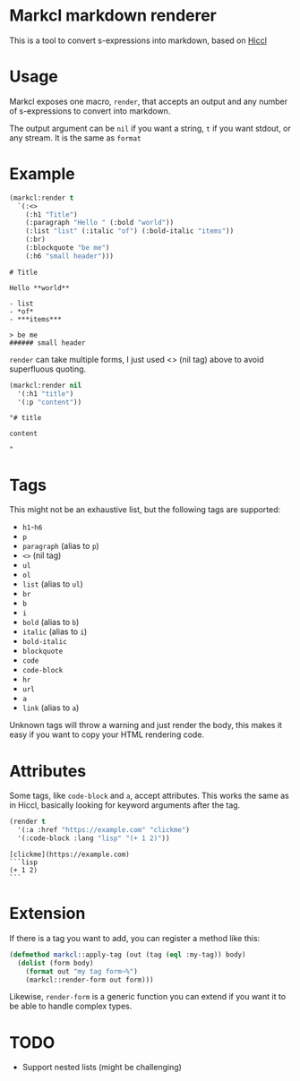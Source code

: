 # Markcl markdown renderer

This is a tool to convert s-expressions into markdown, based on [Hiccl](https://github.com/garlic0x1/hiccl)

# Usage

Markcl exposes one macro, `render`, that accepts an output and any number of s-expressions to convert into markdown.

The output argument can be `nil` if you want a string, `t` if you want stdout, or any stream.  It is the same as `format`

# Example

```lisp
(markcl:render t
  `(:<>
    (:h1 "Title")
    (:paragraph "Hello " (:bold "world"))
    (:list "list" (:italic "of") (:bold-italic "items"))
    (:br)
    (:blockquote "be me")
    (:h6 "small header")))
```

```
# Title

Hello **world**

- list
- *of*
- ***items***

> be me
###### small header

```

`render` can take multiple forms, I just used <> (nil tag) above to avoid superfluous quoting.

```lisp
(markcl:render nil
  '(:h1 "title")
  '(:p "content"))
```

```
"# title

content

"
```

# Tags

This might not be an exhaustive list, but the following tags are supported:

- `h1`-`h6`
- `p`
- `paragraph` (alias to `p`)
- `<>` (nil tag)
- `ul`
- `ol`
- `list` (alias to `ul`)
- `br`
- `b`
- `i`
- `bold` (alias to `b`)
- `italic` (alias to `i`)
- `bold-italic`
- `blockquote`
- `code`
- `code-block`
- `hr`
- `url`
- `a`
- `link` (alias to `a`)

Unknown tags will throw a warning and just render the body, this makes it easy if you want to copy your HTML rendering code.

# Attributes

Some tags, like `code-block` and `a`, accept attributes.  This works the same as in Hiccl, basically looking for keyword arguments after the tag.

```lisp
(render t
  '(:a :href "https://example.com" "clickme")
  '(:code-block :lang "lisp" "(+ 1 2)"))
```

````
[clickme](https://example.com)
```lisp
(+ 1 2)
```
````

# Extension

If there is a tag you want to add, you can register a method like this:

```lisp
(defmethod markcl::apply-tag (out (tag (eql :my-tag)) body)
  (dolist (form body)
    (format out "my tag form~%")
    (markcl::render-form out form)))
```

Likewise, `render-form` is a generic function you can extend if you want it to be able to handle complex types.

# TODO

- Support nested lists (might be challenging)
